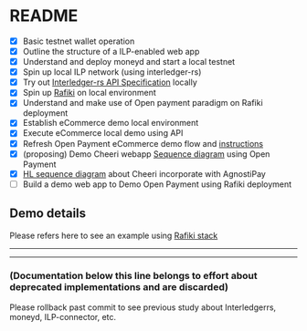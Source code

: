 # README

- [x] Basic testnet wallet operation
- [x] Outline the structure of a ILP-enabled web app
- [x] Understand and deploy moneyd and start a local testnet
- [x] Spin up local ILP network (using interledger-rs)
- [x] Try out [Interledger-rs API Specification](https://app.swaggerhub.com/apis/interledger-rs/Interledger/1.1) locally
- [x] Spin up [Rafiki](https://github.com/interledger/rafiki) on local environment
- [x] Understand and make use of Open payment paradigm on Rafiki deployment
- [x] Establish eCommerce demo local environment
- [x] Execute eCommerce local demo using API
- [x] Refresh Open Payment eCommerce demo flow and [instructions](rafiki-divao-demo/demo-playbook.md)
- [x] (proposing) Demo Cheeri webapp [Sequence diagram](rafiki-divao-demo/demo-Cheeri.md) using Open Payment
- [x] [HL sequence diagram](rafiki-divao-demo/cheeri-AP.md) about Cheeri incorporate with AgnostiPay
- [ ] Build a demo web app to Demo Open Payment using Rafiki deployment

## Demo details

Please refers here to see an example using [Rafiki stack](./rafiki-divao-demo/demo-playbook.md)

---

---

### (Documentation below this line belongs to effort about deprecated implementations and are discarded)

Please rollback past commit to see previous study about Interledgerrs, moneyd, ILP-connector, etc.
